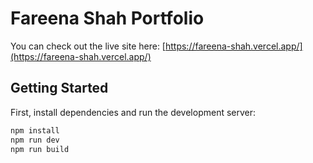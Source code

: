 # Fareena Shah Portfolio

You can check out the live site here: [https://fareena-shah.vercel.app/](https://fareena-shah.vercel.app/)

## Getting Started

First, install dependencies and run the development server:

```bash
npm install
npm run dev
npm run build
